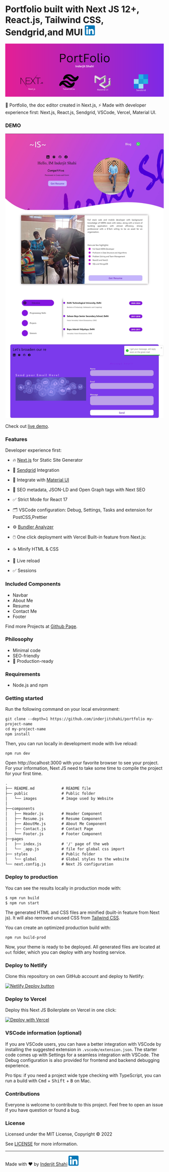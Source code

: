 # Portfolio built with Next JS 12+, React.js, Tailwind CSS, Sendgrid,and  MUI [![LinkedIn](/public//linkedin.png)](https://www.linkedin.com/in/inderjit-shahi-b9880a201/)

<p align="center">
  <a href="https://port-folio-vxwv.vercel.app/"><img src="public/PortfolioBanner.png" alt="Website banner"></a>
</p>

🚀 Portfolio, the doc editor created in Next.js, ⚡️ Made with developer experience first: Next.js, React.js, Sendgrid, VSCode, Vercel, Material UI.


### DEMO

[![Inderjit Banner](/public/merged.jpg)](https://port-folio-vxwv.vercel.app/)

Check out [live demo](https://port-folio-vxwv.vercel.app/).

### Features

Developer experience first:

- 🔥 [Next.js](https://nextjs.org) for Static Site Generator
- 📝 [Sendgrid](https://sendgrid.com/) Integration
- 🎨 Integrate with [Material UI](https://tailwindcss.com)
- 🤖 SEO metadata, JSON-LD and Open Graph tags with Next SEO
- ✅ Strict Mode for  React 17
- 🗂 VSCode configuration: Debug, Settings, Tasks and extension for PostCSS,Prettier
- ⚙️ [Bundler Analyzer](https://www.npmjs.com/package/@next/bundle-analyzer)
- 🖱️ One click deployment with Vercel
Built-in feature from Next.js:

- ☕ Minify HTML & CSS
- 💨 Live reload
- ✅ Sessions

### Included Components

- Navbar
- About Me
- Resume
- Contact Me
- Footer

Find more Projects at [Github Page](https://github.com/inderjitshahi).

### Philosophy

- Minimal code
- SEO-friendly
- 🚀 Production-ready



### Requirements

- Node.js and npm

### Getting started

Run the following command on your local environment:

```
git clone --depth=1 https://github.com/inderjitshahi/portfolio my-project-name
cd my-project-name
npm install
```

Then, you can run locally in development mode with live reload:

```
npm run dev
```

Open http://localhost:3000 with your favorite browser to see your project. For your information, Next JS need to take some time to compile the project for your first time.

```
.
├── README.md            # README file
├── public               # Public folder
│   └── images           # Image used by Website
│           
├──components
│   ├── Header.js        # Header Component
│   ├── Resume.js        # Resume Component
│   ├── AboutMe.js       # About Me Component
│   ├── Contact.js       # Contact Page
│   └── Footer.js        # Footer Component
├──pages
│   ├── index.js         # '/' page of the web
│   └── _app.js          # file for global css import
├── styles               # Public folder
│   └── global           # Global styles to the website
└── next.config.js       # Next JS configuration
```

### Deploy to production

You can see the results locally in production mode with:

```
$ npm run build
$ npm run start
```

The generated HTML and CSS files are minified (built-in feature from Next js). It will also removed unused CSS from [Tailwind CSS](https://tailwindcss.com).

You can create an optimized production build with:

```
npm run build-prod
```

Now, your theme is ready to be deployed. All generated files are located at `out` folder, which you can deploy with any hosting service.

### Deploy to Netlify

Clone this repository on own GitHub account and deploy to Netlify:

[![Netlify Deploy button](https://www.netlify.com/img/deploy/button.svg)](https://app.netlify.com/start/deploy?repository=https://github.com/ixartz/Next-JS-Landing-Page-Starter-Template)

### Deploy to Vercel

Deploy this Next JS Boilerplate on Vercel in one click:

[![Deploy with Vercel](https://vercel.com/button)](https://vercel.com/new/git/external?repository-url=https%3A%2F%2Fgithub.com%2Fixartz%2FNext-JS-Landing-Page-Starter-Template)

### VSCode information (optional)

If you are VSCode users, you can have a better integration with VSCode by installing the suggested extension in `.vscode/extension.json`. The starter code comes up with Settings for a seamless integration with VSCode. The Debug configuration is also provided for frontend and backend debugging experience.

Pro tips: if you need a project wide type checking with TypeScript, you can run a build with <kbd>Cmd</kbd> + <kbd>Shift</kbd> + <kbd>B</kbd> on Mac.

### Contributions

Everyone is welcome to contribute to this project. Feel free to open an issue if you have question or found a bug.

### License

Licensed under the MIT License, Copyright © 2022

See [LICENSE](LICENSE) for more information.

---

Made with ♥ by [Inderjit Shahi](https://port-folio-vxwv.vercel.app/) [![LinkedIn](/public//linkedin.png)](https://www.linkedin.com/in/inderjit-shahi-b9880a201/)
